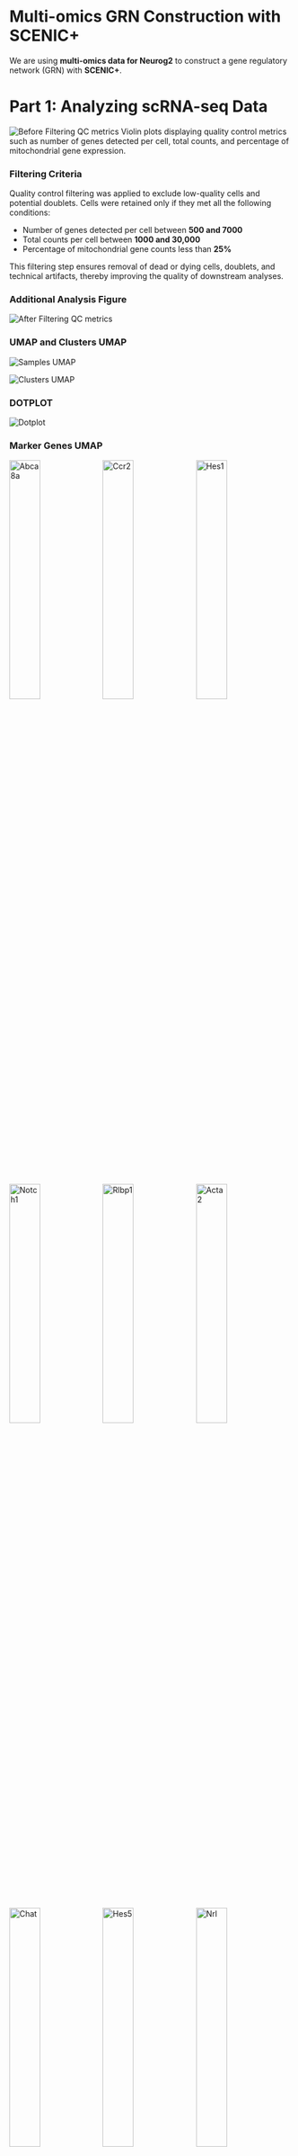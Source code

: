 # Multi-omics GRN Construction with SCENIC+  

We are using **multi-omics data for Neurog2** to construct a gene regulatory network (GRN) with **SCENIC+**.  

# Part 1: Analyzing scRNA-seq Data  

![Before Filtering QC metrics](figures/violin_QC.png)
Violin plots displaying quality control metrics such as number of genes detected per cell, total counts, and percentage of mitochondrial gene expression.

### Filtering Criteria

Quality control filtering was applied to exclude low-quality cells and potential doublets. Cells were retained only if they met all the following conditions:

- Number of genes detected per cell between **500 and 7000**  
- Total counts per cell between **1000 and 30,000**  
- Percentage of mitochondrial gene counts less than **25%**  

This filtering step ensures removal of dead or dying cells, doublets, and technical artifacts, thereby improving the quality of downstream analyses.


### Additional Analysis Figure
![After Filtering QC metrics](figures/violin_AfterQC.png)

### UMAP and Clusters UMAP


![Samples UMAP](figures/umap_clustered_mNeurog2_Samples.png)


![Clusters UMAP](figures/umap_clustered_mNeurog2_Clusters.png)

### DOTPLOT 
![Dotplot](figures/Dotplot.png) 

### Marker Genes UMAP

<img src="figures/umap_clustered_mNeurog2_Abca8a.png?v=2" alt="Abca8a" width="33%"><img src="figures/umap_clustered_mNeurog2_Ccr2.png?v=2" alt="Ccr2" width="33%"><img src="figures/umap_clustered_mNeurog2_Hes1.png?v=2" alt="Hes1" width="33%">
<img src="figures/umap_clustered_mNeurog2_Notch1.png?v=2" alt="Notch1" width="33%"><img src="figures/umap_clustered_mNeurog2_Rlbp1.png?v=2" alt="Rlbp1" width="33%"><img src="figures/umap_clustered_mNeurog2_Acta2.png?v=2" alt="Acta2" width="33%">
<img src="figures/umap_clustered_mNeurog2_Chat.png?v=2" alt="Chat" width="33%"><img src="figures/umap_clustered_mNeurog2_Hes5.png?v=2" alt="Hes5" width="33%"><img src="figures/umap_clustered_mNeurog2_Nrl.png?v=2" alt="Nrl" width="33%">
<img src="figures/umap_clustered_mNeurog2_Rpe65.png?v=2" alt="Rpe65" width="33%"><img src="figures/umap_clustered_mNeurog2_Apoe.png?v=2" alt="Apoe" width="33%">
<img src="figures/umap_clustered_mNeurog2_Insm1.png?v=2" alt="Insm1" width="33%"><img src="figures/umap_clustered_mNeurog2_Olig2.png?v=2" alt="Olig2" width="33%"><img src="figures/umap_clustered_mNeurog2_Sebox.png?v=2" alt="Sebox" width="33%">
<img src="figures/umap_clustered_mNeurog2_Aqp4.png?v=2" alt="Aqp4" width="33%"><img src="figures/umap_clustered_mNeurog2_Csf1r.png?v=2" alt="Csf1r" width="33%"><img src="figures/umap_clustered_mNeurog2_Isl1.png?v=2" alt="Isl1" width="33%">
<img src="figures/umap_clustered_mNeurog2_Otx2.png?v=2" alt="Otx2" width="33%"><img src="figures/umap_clustered_mNeurog2_Slc17a7.png?v=2" alt="Slc17a7" width="33%"><img src="figures/umap_clustered_mNeurog2_Arr3.png?v=2" alt="Arr3" width="33%">
<img src="figures/umap_clustered_mNeurog2_Elavl3.png?v=2" alt="Elavl3" width="33%"><img src="figures/umap_clustered_mNeurog2_Kcnj8.png?v=2" alt="Kcnj8" width="33%"><img src="figures/umap_clustered_mNeurog2_Pax2.png?v=2" alt="Pax2" width="33%">
<img src="figures/umap_clustered_mNeurog2_Slc1a3.png?v=2" alt="Slc1a3" width="33%"><img src="figures/umap_clustered_mNeurog2_Ascl1.png?v=2" alt="Ascl1" width="33%"><img src="figures/umap_clustered_mNeurog2_Elavl4.png?v=2" alt="Elavl4" width="33%">
<img src="figures/umap_clustered_mNeurog2_Lhx1.png?v=2" alt="Lhx1" width="33%"><img src="figures/umap_clustered_mNeurog2_Pax6.png?v=2" alt="Pax6" width="33%"><img src="figures/umap_clustered_mNeurog2_Slc6a9.png?v=2" alt="Slc6a9" width="33%">
<img src="figures/umap_clustered_mNeurog2_Atoh7.png?v=2" alt="Atoh7" width="33%"><img src="figures/umap_clustered_mNeurog2_Emx1.png?v=2" alt="Emx1" width="33%"><img src="figures/umap_clustered_mNeurog2_Lhx2.png?v=2" alt="Lhx2" width="33%">
<img src="figures/umap_clustered_mNeurog2_Pou4f2.png?v=2" alt="Pou4f2" width="33%"><img src="figures/umap_clustered_mNeurog2_Sox11.png?v=2" alt="Sox11" width="33%"><img src="figures/umap_clustered_mNeurog2_Bsn.png?v=2" alt="Bsn" width="33%">
<img src="figures/umap_clustered_mNeurog2_Foxn4.png?v=2" alt="Foxn4" width="33%"><img src="figures/umap_clustered_mNeurog2_Lhx4.png?v=2" alt="Lhx4" width="33%"><img src="figures/umap_clustered_mNeurog2_Prdm1.png?v=2" alt="Prdm1" width="33%">
<img src="figures/umap_clustered_mNeurog2_Sox9.png?v=2" alt="Sox9" width="33%"><img src="figures/umap_clustered_mNeurog2_Cabp5.png?v=2" alt="Cabp5" width="33%"><img src="figures/umap_clustered_mNeurog2_Gad1.png?v=2" alt="Gad1" width="33%">
<img src="figures/umap_clustered_mNeurog2_Malat1.png?v=2" alt="Malat1" width="33%"><img src="figures/umap_clustered_mNeurog2_Prdx6.png?v=2" alt="Prdx6" width="33%"><img src="figures/umap_clustered_mNeurog2_Tfap2a.png?v=2" alt="Tfap2a" width="33%">
<img src="figures/umap_clustered_mNeurog2_Calb1.png?v=2" alt="Calb1" width="33%"><img src="figures/umap_clustered_mNeurog2_Gfap.png?v=2" alt="Gfap" width="33%"><img src="figures/umap_clustered_mNeurog2_mt-Atp6.png?v=2" alt="mt-Atp6" width="33%">
<img src="figures/umap_clustered_mNeurog2_Rbfox3.png?v=2" alt="Rbfox3" width="33%"><img src="figures/umap_clustered_mNeurog2_Tie1.png?v=2" alt="Tie1" width="33%"><img src="figures/umap_clustered_mNeurog2_Calb2.png?v=2" alt="Calb2" width="33%">
<img src="figures/umap_clustered_mNeurog2_Glul.png?v=2" alt="Glul" width="33%"><img src="figures/umap_clustered_mNeurog2_Neurog2.png?v=2" alt="Neurog2" width="33%"><img src="figures/umap_clustered_mNeurog2_Rho.png?v=2" alt="Rho" width="33%">
<img src="figures/umap_clustered_mNeurog2_Vim.png?v=2" alt="Vim" width="33%">



# Part 2: Analyzing scATAC Data  

![ATAC UMAP](ATAC_samples.png)

### Clustering 

![ATAC CLUSTERS](ATAC_clusters.png)


### ATAC Markers UMAP 

<img src="ATAC_FeaturePlot_Abca8a.png" width="33%"><img src="ATAC_FeaturePlot_Acta2.png" width="33%"><img src="ATAC_FeaturePlot_Apoe.png" width="33%">
<img src="ATAC_FeaturePlot_Aqp4.png" width="33%"><img src="ATAC_FeaturePlot_Arr3.png" width="33%"><img src="ATAC_FeaturePlot_Ascl1.png" width="33%">
<img src="ATAC_FeaturePlot_Atoh7.png" width="33%"><img src="ATAC_FeaturePlot_Bhlhe23.png" width="33%"><img src="ATAC_FeaturePlot_Bsn.png" width="33%">
<img src="ATAC_FeaturePlot_Cabp5.png" width="33%"><img src="ATAC_FeaturePlot_Calb1.png" width="33%"><img src="ATAC_FeaturePlot_Calb2.png" width="33%">
<img src="ATAC_FeaturePlot_Cbln4.png" width="33%"><img src="ATAC_FeaturePlot_Ccr2.png" width="33%"><img src="ATAC_FeaturePlot_Chat.png" width="33%">
<img src="ATAC_FeaturePlot_Crx.png" width="33%"><img src="ATAC_FeaturePlot_Csf1r.png" width="33%"><img src="ATAC_FeaturePlot_Cx3cr1.png" width="33%">
<img src="ATAC_FeaturePlot_Ebf3.png" width="33%"><img src="ATAC_FeaturePlot_Elavl3.png" width="33%"><img src="ATAC_FeaturePlot_Elavl4.png" width="33%">
<img src="ATAC_FeaturePlot_Emx1.png" width="33%"><img src="ATAC_FeaturePlot_Fgf15.png" width="33%"><img src="ATAC_FeaturePlot_Foxn4.png" width="33%">
<img src="ATAC_FeaturePlot_Gad1.png" width="33%"><img src="ATAC_FeaturePlot_Gad2.png" width="33%"><img src="ATAC_FeaturePlot_Gfap.png" width="33%">
<img src="ATAC_FeaturePlot_Gli1.png" width="33%"><img src="ATAC_FeaturePlot_Glul.png" width="33%"><img src="ATAC_FeaturePlot_Gnat2.png" width="33%">
<img src="ATAC_FeaturePlot_Grm6.png" width="33%"><img src="ATAC_FeaturePlot_Guca1b.png" width="33%"><img src="ATAC_FeaturePlot_Hes1.png" width="33%">
<img src="ATAC_FeaturePlot_Hes5.png" width="33%"><img src="ATAC_FeaturePlot_Igf2.png" width="33%"><img src="ATAC_FeaturePlot_Insm1.png" width="33%">
<img src="ATAC_FeaturePlot_Isl1.png" width="33%"><img src="ATAC_FeaturePlot_Isl2.png" width="33%"><img src="ATAC_FeaturePlot_Kcnj8.png" width="33%">
<img src="ATAC_FeaturePlot_Lhx1.png" width="33%"><img src="ATAC_FeaturePlot_Lhx2.png" width="33%"><img src="ATAC_FeaturePlot_Lhx4.png" width="33%">
<img src="ATAC_FeaturePlot_mt-Atp6.png" width="33%"><img src="ATAC_FeaturePlot_Nefl.png" width="33%"><img src="ATAC_FeaturePlot_Nefm.png" width="33%">
<img src="ATAC_FeaturePlot_Neurog2.png" width="33%"><img src="ATAC_FeaturePlot_Notch1.png" width="33%"><img src="ATAC_FeaturePlot_Nr2e3.png" width="33%">
<img src="ATAC_FeaturePlot_Olig2.png" width="33%"><img src="ATAC_FeaturePlot_Onecut1.png" width="33%"><img src="ATAC_FeaturePlot_Onecut2.png" width="33%">
<img src="ATAC_FeaturePlot_Opn1mw.png" width="33%"><img src="ATAC_FeaturePlot_Opn1sw.png" width="33%"><img src="ATAC_FeaturePlot_Otx2.png" width="33%">
<img src="ATAC_FeaturePlot_Pax2.png" width="33%"><img src="ATAC_FeaturePlot_Pax6.png" width="33%"><img src="ATAC_FeaturePlot_Pcp4.png" width="33%">
<img src="ATAC_FeaturePlot_Pdgfra.png" width="33%"><img src="ATAC_FeaturePlot_Pecam1.png" width="33%"><img src="ATAC_FeaturePlot_Pou4f1.png" width="33%">
<img src="ATAC_FeaturePlot_Pou4f2.png" width="33%"><img src="ATAC_FeaturePlot_Pou4f3.png" width="33%"><img src="ATAC_FeaturePlot_Prdm1.png" width="33%">
<img src="ATAC_FeaturePlot_Prdx6.png" width="33%"><img src="ATAC_FeaturePlot_Prkca.png" width="33%"><img src="ATAC_FeaturePlot_Prox1.png" width="33%">
<img src="ATAC_FeaturePlot_Ptprc.png" width="33%"><img src="ATAC_FeaturePlot_Rbfox3.png" width="33%"><img src="ATAC_FeaturePlot_Rbpms.png" width="33%">
<img src="ATAC_FeaturePlot_Rho.png" width="33%"><img src="ATAC_FeaturePlot_Rlbp1.png" width="33%"><img src="ATAC_FeaturePlot_Rom1.png" width="33%">
<img src="ATAC_FeaturePlot_Sall1.png" width="33%"><img src="ATAC_FeaturePlot_Sebox.png" width="33%"><img src="ATAC_FeaturePlot_Sfrp2.png" width="33%">
<img src="ATAC_FeaturePlot_Slc17a7.png" width="33%"><img src="ATAC_FeaturePlot_Slc18a3.png" width="33%"><img src="ATAC_FeaturePlot_Slc1a3.png" width="33%">
<img src="ATAC_FeaturePlot_Slc6a9.png" width="33%"><img src="ATAC_FeaturePlot_Sncg.png" width="33%"><img src="ATAC_FeaturePlot_Sox11.png" width="33%">
<img src="ATAC_FeaturePlot_Sox2.png" width="33%"><img src="ATAC_FeaturePlot_Sox9.png" width="33%"><img src="ATAC_FeaturePlot_Tfap2a.png" width="33%">
<img src="ATAC_FeaturePlot_Tfap2b.png" width="33%"><img src="ATAC_FeaturePlot_Thrb.png" width="33%"><img src="ATAC_FeaturePlot_Thy1.png" width="33%">
<img src="ATAC_FeaturePlot_Tie1.png" width="33%"><img src="ATAC_FeaturePlot_Trpm1.png" width="33%"><img src="ATAC_FeaturePlot_Vim.png" width="33%">
<img src="ATAC_FeaturePlot_Vsx1.png" width="33%"><img src="ATAC_FeaturePlot_Vsx2.png" width="33%">



#### Barcode-to-Cluster Mapping

The following file format (`CSV`) shows how barcodes are mapped to clusters:
After annotation, we can replace the id with the cluster 


#### Header of the barcode to cluster mapping 
```csv
"barcode","cluster"
"Control_CGCCTCATCCTAAGGT-1","4"
"Control_CCAGCCTGTTTGGGCG-1","0"
"Control_TTGACTAAGTCATTTC-1","2"
"Control_GACTATTCAAGGTCCT-1","0"
"Control_GCTAGCTCACAGGAAT-1","10"
"Control_AGCATCCCACCATATG-1","0"
"Control_AGGTTAGAGCGATACT-1","11"
"Control_TCTCACCAGCTTCTCA-1","2"
"Control_GGCTCAATCCTAGTTT-1","0"
"Control_TTGCATTTCTCTAGCC-1","10"
"Control_CACCTCAGTGTTTGAG-1","8"
"Control_AGTAGGATCACTCAAA-1","0"
"Control_CCTAAAGGTAAGGTTT-1","4"
"Control_GTGCTTACAGCCAGAA-1","0"
"Control_CTCTTGATCGAGGTGG-1","10"
"Control_CCTACTTCACATTGCA-1","0"
"Control_GCCTACTTCTGTAATG-1","4"
"Control_AATCCGTAGTATCGCG-1","0"
"Control_GTGGATGCAAGACTCC-1","10"

